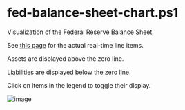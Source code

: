 # fed-balance-sheet-chart.ps1

Visualization of the Federal Reserve Balance Sheet.

See [this page](https://fred.stlouisfed.org/release/tables?rid=20&eid=1194154) for the actual real-time line items.

Assets are displayed above the zero line.

Liabilities are displayed below the zero line.

Click on items in the legend to toggle their display.

![image](https://user-images.githubusercontent.com/20816/232452180-d591a05f-25a9-4ec6-b3ef-5e27b906a516.png)
